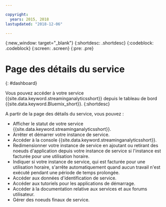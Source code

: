 ```yaml
---

copyright:
  years: 2015, 2018
lastupdated: "2018-12-06"

---
```


<!-- Attribute definitions -->
{:new_window: target="_blank"}
{:shortdesc: .shortdesc}
{:codeblock: .codeblock}
{:screen: .screen}
{:pre: .pre}

# Page des détails du service
{: #dashboard}

Vous pouvez accéder à votre service {{site.data.keyword.streaminganalyticsshort}} depuis le tableau de bord {{site.data.keyword.Bluemix_short}}.
{:shortdesc}

A partir de la page des détails du service, vous pouvez :

* Afficher le statut de votre service {{site.data.keyword.streaminganalyticsshort}}.
* Arrêter et démarrer votre instance de service.
* Accéder à la console {{site.data.keyword.streaminganalyticsshort}}.
* Redimensionner votre instance de service en ajoutant ou retirant des noeuds d'application depuis votre instance de service si l'instance est facturée pour une utilisation horaire.
* Indiquer si votre instance de service, qui est facturée pour une utilisation horaire, s'arrête automatiquement quand aucun travail n'est exécuté pendant une période de temps prolongée.
* Accéder aux données d'identification de service.
* Accéder aux tutoriels pour les applications de démarrage.
* Accéder à la documentation relative aux services et aux forums utilisateur.
* Gérer des noeuds finaux de service.
